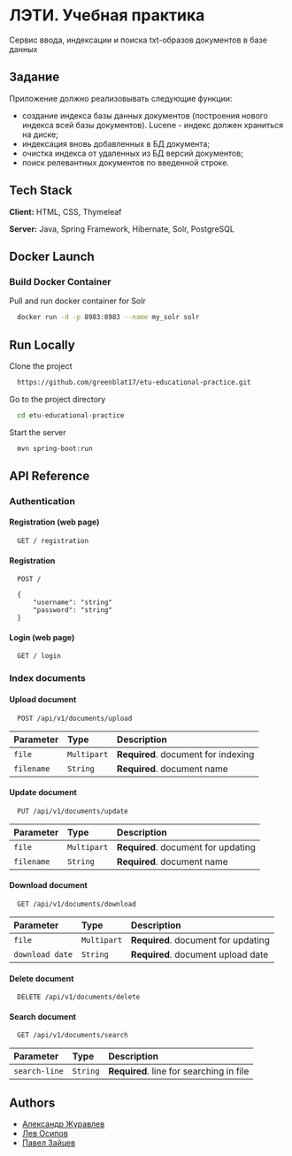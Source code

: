 # ЛЭТИ. Учебная практика

Сервис ввода, индексации и поиска txt-образов документов в базе данных

## Задание

Приложение должно реализовывать следующие функции:

- создание индекса базы данных документов (построения нового индекса всей базы документов). Lucene - индекс должен
  храниться на диске;
- индексация вновь добавленных в БД документа;
- очистка индекса от удаленных из БД версий документов;
- поиск релевантных документов по введенной строке.

## Tech Stack

**Client:** HTML, CSS, Thymeleaf

**Server:** Java, Spring Framework, Hibernate, Solr, PostgreSQL

## Docker Launch

### Build Docker Container

Pull and run docker container for Solr

```bash
  docker run -d -p 8983:8983 --name my_solr solr
```

## Run Locally

Clone the project

```bash
  https://github.com/greenblat17/etu-educational-practice.git
```

Go to the project directory

```bash
  cd etu-educational-practice
```

Start the server

```bash
  mvn spring-boot:run
```

## API Reference

### Authentication

#### Registration (web page)

```http
  GET / registration
```

#### Registration

```http
  POST /

  {
      "username": "string"
      "password": "string"
  }
```

#### Login (web page)

```http
  GET / login
```

### Index documents

#### Upload document

```http
  POST /api/v1/documents/upload
```

| Parameter  | Type        | Description                         |
|:-----------|:------------|:------------------------------------|
| `file`     | `Multipart` | **Required**. document for indexing |
| `filename` | `String`    | **Required**. document name         |

#### Update document

```http
  PUT /api/v1/documents/update
```

| Parameter  | Type        | Description                         |
|:-----------|:------------|:------------------------------------|
| `file`     | `Multipart` | **Required**. document for updating |
| `filename` | `String`    | **Required**. document name         |


#### Download document

```http
  GET /api/v1/documents/download
```

| Parameter       | Type        | Description                         |
|:----------------|:------------|:------------------------------------|
| `file`          | `Multipart` | **Required**. document for updating |
| `download date` | `String`    | **Required**. document upload date  |

#### Delete document

```http
  DELETE /api/v1/documents/delete 
```

#### Search document

```http
  GET /api/v1/documents/search
```

| Parameter       | Type     | Description                              |
|:----------------|:---------|:-----------------------------------------|
| `search-line`   | `String` | **Required**. line for searching in file |

## Authors

- [Александр Журавлев](https://github.com/greenblat17)
- [Лев Осипов](https://github.com/BabyJhon)
- [Павел Зайцев](https://github.com/TrampolineZaytsev)

